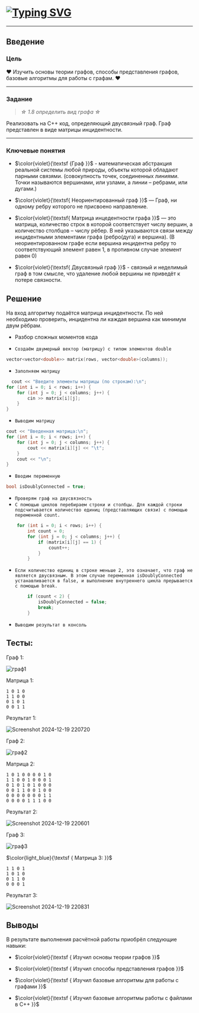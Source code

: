 # <a href="https://git.io/typing-svg"><img src="https://readme-typing-svg.herokuapp.com?font=Italic&weight=500&size=33&pause=1000&color=D740F7&random=false&width=435&lines=%D0%A0%D0%B0%D1%81%D1%87%D0%B5%D1%82%D0%BD%D0%B0%D1%8F+%D1%80%D0%B0%D0%B1%D0%BE%D1%82%D0%B0" alt="Typing SVG" /></a>
---
## Введение

### Цель
♥ Изучить основы теории графов, способы представления графов, базовые алгоритмы для работы с графам. ♥

---
### Задание
>*☆ 1.8 определить вид графа ☆*

Реализовать на С++ код, определяющий двусвязный граф. Граф представлен в виде матрицы инцидентности.

---
### Ключевые понятия 

* $\color{violet}{\textsf {Граф }}$  -  математическая абстракция реальной системы любой природы, объекты которой обладают парными связями.
(совокупность точек, соединенных линиями. Точки называются вершинами, или узлами, а линии – ребрами, или дугами.)

* $\color{violet}{\textsf{ Неориентированный граф }}$ — Граф, ни одному ребру которого не присвоено направление.

* $\color{violet}{\textsf{ Матрица инцедентности графа }}$ — это матрица, количество строк в которой соответствует числу вершин, а количество столбцов – числу рёбер. В ней указываются связи между инцидентными элементами графа (ребро(дуга) и вершина). (В неориентированном графе если вершина инцидентна ребру то соответствующий элемент равен 1, в противном случае элемент равен 0)

* $\color{violet}{\textsf{ Двусвязный граф }}$ - связный и неделимый граф в том смысле, что удаление любой вершины не приведёт к потере связности.

## Решение

На вход алгоритму подаётся матрица инцидентности. По ней необходимо проверить, инцидентна ли каждая вершина как минимум двум рёбрам. 

* Разбор сложных моментов кода
- `Создаём двумерный вектор (матрицу) с типом элементов double`
```C++
vector<vector<double>> matrix(rows, vector<double>(columns));
```

- `Заполняем матрицу`
```C++
  cout << "Введите элементы матрицы (по строкам):\n";
for (int i = 0; i < rows; i++) {
    for (int j = 0; j < columns; j++) {
        cin >> matrix[i][j];
    }
}
```
- `Выводим матрицу`
```C++
cout << "Введенная матрица:\n";
for (int i = 0; i < rows; i++) {
    for (int j = 0; j < columns; j++) {
        cout << matrix[i][j] << "\t";
    }
    cout << "\n";
}
```

- `Вводим переменную`
```C++
bool isDoublyConnected = true;
```

- `Проверям граф на двусвязность`
- `С помощью циклов перебираем строки и столбцы. Для каждой строки подсчитывается количество единиц (представляющих связи) с помощью переменной count.`
```C++
    for (int i = 0; i < rows; i++) {
        int count = 0;
        for (int j = 0; j < columns; j++) {
            if (matrix[i][j] == 1) {
                count++;
            }
        }

```

- `Если количество единиц в строке меньше 2, это означает, что граф не является двусвязным. В этом случае переменная isDoublyConnected устанавливается в false, и выполнение внутреннего цикла прерывается с помощью break.`
```C++
        if (count < 2) {
            isDoublyConnected = false;
            break;
        }

```

- `Выводим результат в консоль`

## Тесты:
Граф 1:


![граф1](https://github.com/user-attachments/assets/b15e885b-73a1-44c0-aec5-35fa6f505e56)


Матрица 1:
```
1 0 1 0
1 1 0 0
0 1 0 1
0 0 1 1
```

Результат 1:

![Screenshot 2024-12-19 220720](https://github.com/user-attachments/assets/5325bb83-af2e-4644-910d-22415547e514)


Граф 2:

![граф2](https://github.com/user-attachments/assets/45ea1d76-fa35-4193-a149-0bb8caedeac4)

Матрица 2:
```
1 0 1 0 0 0 0 1 0
1 1 0 0 1 0 0 0 1
0 1 0 1 0 1 0 0 0
0 0 1 1 0 0 1 0 0
0 0 0 0 0 0 0 1 1
0 0 0 0 1 1 1 0 0
```

Результат 2:

![Screenshot 2024-12-19 220601](https://github.com/user-attachments/assets/9dad1f3e-5204-4099-85a9-da4b5c35730a)


Граф 3:

![граф3](https://github.com/user-attachments/assets/77f819fe-2f20-4d07-a4d2-c037bfd30553)

$\color{light_blue}{\textsf { Матрица 3: }}$
```
1 1 0 1
1 0 1 0
0 1 1 0
0 0 0 1
```

Результат 3:

![Screenshot 2024-12-19 220831](https://github.com/user-attachments/assets/88db7138-180d-4596-8056-1f1182b4d343)


## Выводы
В результате выполнения расчётной работы приобрёл следующие навыки:

* $\color{violet}{\textsf { Изучил основы теории графов }}$

* $\color{violet}{\textsf { Изучил способы представления графов }}$

* $\color{violet}{\textsf { Изучил базовые алгоритмы для работы с графами }}$

* $\color{violet}{\textsf { Изучил базовые алгоритмы работы с файлами в C++ }}$
